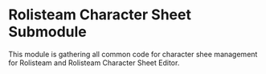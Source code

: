 # Rolisteam Character Sheet Submodule

This module is gathering all common code for character shee management for Rolisteam and Rolisteam Character Sheet Editor.

